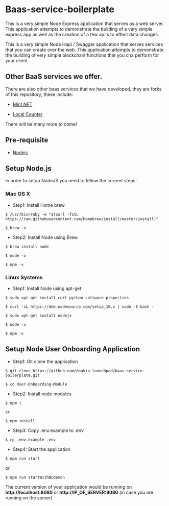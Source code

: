 # Baas-service-boilerplate

This is a very simple Node Express application that serves as a web server. This application attempts to demonstrate the building of a very simple express app as well as the creation of a few api's to effect data changes.

This is a very simple Node Hapi / Swagger application that serves services that you can create over the web. This application attempts to demonstrate the building of very simple blockchain functions that you cna perform for your client.

## Other BaaS services we offer.

There are also other baas services that we have developed, they are forks of this repository, these include:

- [Mint NFT](https://github.com/deakin-launchpad/baas-service-mintNFT)

- [Local Counter](https://github.com/deakin-launchpad/baas-service-localCounter)

There will be many more to come!

## Pre-requisite

- [Nodejs](https://www.digitalocean.com/community/tutorials/how-to-install-node-js-on-ubuntu-20-04)

## Setup Node.js

In order to setup NodeJS you need to fellow the current steps:

### Mac OS X

- Step1: Install Home brew

```
$ /usr/bin/ruby -e "$(curl -fsSL https://raw.githubusercontent.com/Homebrew/install/master/install)"

$ brew -v
```

- Step2: Install Node using Brew

```
$ brew install node

$ node -v

$ npm -v
```

### Linux Systems

- Step1: Install Node using apt-get

```
$ sudo apt-get install curl python-software-properties

$ curl -sL https://deb.nodesource.com/setup_10.x | sudo -E bash -

$ sudo apt-get install nodejs

$ node -v

$ npm -v
```

## Setup Node User Onboarding Application

- Step1: Git clone the application

```
$ git clone https://github.com/deakin-launchpad/baas-service-boilerplate.git

$ cd User-Onboarding-Module
```

- Step2: Install node modules

```
$ npm i

or

$ npm install
```

- Step3: Copy .env.example to .env

```
$ cp .env.example .env
```

- Step4: Start the application

```
$ npm run start
```

or

```
$ npm run startWithNodemon
```

The current version of your application would be running on **http://localhost:8080** or **http://IP_OF_SERVER:8080** (in case you are running on the server)
